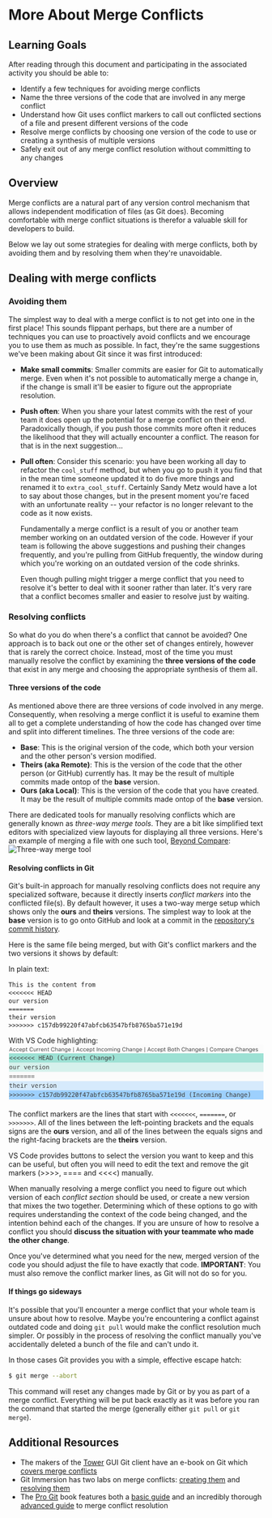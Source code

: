 # More About Merge Conflicts
## Learning Goals
After reading through this document and participating in the associated activity you should be able to:
- Identify a few techniques for avoiding merge conflicts
- Name the three versions of the code that are involved in any merge conflict
- Understand how Git uses conflict markers to call out conflicted sections of a file and present different versions of the code
- Resolve merge conflicts by choosing one version of the code to use or creating a synthesis of multiple versions
- Safely exit out of any merge conflict resolution without committing to any changes

## Overview
Merge conflicts are a natural part of any version control mechanism that allows independent modification of files (as Git does). Becoming comfortable with merge conflict situations is therefor a valuable skill for developers to build.

Below we lay out some strategies for dealing with merge conflicts, both by avoiding them and by resolving them when they're unavoidable.

## Dealing with merge conflicts
### Avoiding them
The simplest way to deal with a merge conflict is to not get into one in the first place! This sounds flippant perhaps, but there are a number of techniques you can use to proactively avoid conflicts and we encourage you to use them as much as possible. In fact, they're the same suggestions we've been making about Git since it was first introduced:

- **Make small commits**: Smaller commits are easier for Git to automatically merge. Even when it's not possible to automatically merge a change in, if the change is small it'll be easier to figure out the appropriate resolution.
- **Push often**: When you share your latest commits with the rest of your team it does open up the potential for a merge conflict on their end. Paradoxically though, if you push those commits more often it reduces the likelihood that they will actually encounter a conflict. The reason for that is in the next suggestion...
- **Pull often**: Consider this scenario: you have been working all day to refactor the `cool_stuff` method, but when you go to push it you find that in the mean time someone updated it to do five more things and renamed it to `extra_cool_stuff`. Certainly Sandy Metz would have a lot to say about those changes, but in the present moment you're faced with an unfortunate reality -- your refactor is no longer relevant to the code as it now exists.

  Fundamentally a merge conflict is a result of you or another team member working on an outdated version of the code. However if your team is following the above suggestions and pushing their changes frequently, and you're pulling from GitHub frequently, the window during which you're working on an outdated version of the code shrinks.

  Even though pulling might trigger a merge conflict that you need to resolve it's better to deal with it sooner rather than later. It's very rare that a conflict becomes smaller and easier to resolve just by waiting.

### Resolving conflicts
So what do you do when there's a conflict that cannot be avoided? One approach is to back out one or the other set of changes entirely, however that is rarely the correct choice. Instead, most of the time you must manually resolve the conflict by examining the **three versions of the code** that exist in any merge and choosing the appropriate synthesis of them all.

#### Three versions of the code
As mentioned above there are three versions of code involved in any merge. Consequently, when resolving a merge conflict it is useful to examine them all to get a complete understanding of how the code has changed over time and split into different timelines. The three versions of the code are:

- **Base**: This is the original version of the code, which both your version and the other person's version modified.
- **Theirs (aka Remote)**: This is the version of the code that the other person (or GitHub) currently has. It may be the result of multiple commits made ontop of the **base** version.
- **Ours (aka Local)**: This is the version of the code that you have created. It may be the result of multiple commits made ontop of the **base** version.

There are dedicated tools for manually resolving conflicts which are generally known as _three-way merge tools_. They are a bit like simplified text editors with specialized view layouts for displaying all three versions. Here's an example of merging a file with one such tool, [Beyond Compare](http://www.scootersoftware.com/):
![Three-way merge tool](images/three-way-merge-tool.png)

#### Resolving conflicts in Git
Git's built-in approach for manually resolving conflicts does not require any specialized software, because it directly inserts _conflict markers_ into the conflicted file(s). By default however, it uses a two-way merge setup which shows only the **ours** and **theirs** versions. The simplest way to look at the **base** version is to go onto GitHub and look at a commit in the [repository's commit history](https://help.github.com/articles/differences-between-commit-views/).

Here is the same file being merged, but with Git's conflict markers and the two versions it shows by default:

In plain text:

```
This is the content from
<<<<<<< HEAD
our version
=======
their version
>>>>>>> c157db99220f47abfcb63547bfb8765ba571e19d
```
With VS Code highlighting:
![merge conflict in VS Code](images/merge-conflict-in-vs-code.png)


The conflict markers are the lines that start with `<<<<<<<`, `=======`, or `>>>>>>>`. All of the lines between the left-pointing brackets and the equals signs are the **ours** version, and all of the lines between the equals signs and the right-facing brackets are the **theirs** version.

VS Code provides buttons to select the version you want to keep and this can be useful, but often you will need to edit the text and remove the git markers (>>>>, ==== and <<<<) manually.

When manually resolving a merge conflict you need to figure out which version of each _conflict section_ should be used, or create a new version that mixes the two together. Determining which of these options to go with requires understanding the context of the code being changed, and the intention behind each of the changes. If you are unsure of how to resolve a conflict you should **discuss the situation with your teammate who made the other change**.

Once you've determined what you need for the new, merged version of the code you should adjust the file to have exactly that code. **IMPORTANT**: You must also remove the conflict marker lines, as Git will not do so for you.

#### If things go sideways
It's possible that you'll encounter a merge conflict that your whole team is unsure about how to resolve. Maybe you're encountering a conflict against outdated code and doing `git pull` would make the conflict resolution much simpler. Or possibly in the process of resolving the conflict manually you've accidentally deleted a bunch of the file and can't undo it.

In those cases Git provides you with a simple, effective escape hatch:
```bash
$ git merge --abort
```

This command will reset any changes made by Git or by you as part of a merge conflict. Everything will be put back exactly as it was before you ran the command that started the merge (generally either `git pull` or `git merge`).

## Additional Resources
- The makers of the [Tower](https://www.git-tower.com/) GUI Git client have an e-book on Git which [covers merge conflicts](https://www.git-tower.com/learn/git/ebook/en/command-line/advanced-topics/merge-conflicts)
- Git Immersion has two labs on merge conflicts: [creating them](http://gitimmersion.com/lab_29.html) and [resolving them](http://gitimmersion.com/lab_30.html)
- The [Pro Git](https://git-scm.com/book/en/v2) book features both a [basic guide](https://git-scm.com/book/en/v2/Git-Branching-Basic-Branching-and-Merging#_basic_merge_conflicts) and an incredibly thorough [advanced guide](https://git-scm.com/book/en/v2/Git-Tools-Advanced-Merging) to merge conflict resolution
